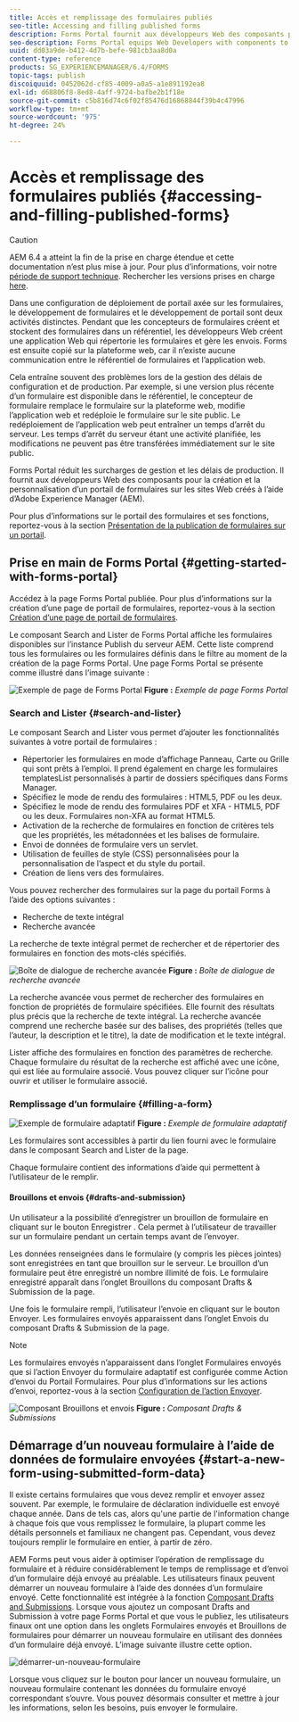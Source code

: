 ```yaml
---
title: Accès et remplissage des formulaires publiés
seo-title: Accessing and filling published forms
description: Forms Portal fournit aux développeurs Web des composants pour la création et la personnalisation d’un portail de formulaires sur les sites Web créés à l’aide d’Adobe Experience Manager (AEM).
seo-description: Forms Portal equips Web Developers with components to create and customize a forms portal on websites authored using Adobe Experience Manager (AEM).
uuid: dd03a9de-b412-4d7b-befe-981cb3aa8d0a
content-type: reference
products: SG_EXPERIENCEMANAGER/6.4/FORMS
topic-tags: publish
discoiquuid: 0452062d-cf85-4009-a0a5-a1e891192ea8
exl-id: d68806f8-8ed8-4aff-9724-bafbe2b1f18e
source-git-commit: c5b816d74c6f02f85476d16868844f39b4c47996
workflow-type: tm+mt
source-wordcount: '975'
ht-degree: 24%

---
```


# Accès et remplissage des formulaires publiés {#accessing-and-filling-published-forms}

>[!CAUTION]
>
>AEM 6.4 a atteint la fin de la prise en charge étendue et cette documentation n’est plus mise à jour. Pour plus d’informations, voir notre [période de support technique](https://helpx.adobe.com/fr/support/programs/eol-matrix.html). Rechercher les versions prises en charge [here](https://experienceleague.adobe.com/docs/?lang=fr).

Dans une configuration de déploiement de portail axée sur les formulaires, le développement de formulaires et le développement de portail sont deux activités distinctes. Pendant que les concepteurs de formulaires créent et stockent des formulaires dans un référentiel, les développeurs Web créent une application Web qui répertorie les formulaires et gère les envois. Forms est ensuite copié sur la plateforme web, car il n’existe aucune communication entre le référentiel de formulaires et l’application web.

Cela entraîne souvent des problèmes lors de la gestion des délais de configuration et de production. Par exemple, si une version plus récente d’un formulaire est disponible dans le référentiel, le concepteur de formulaire remplace le formulaire sur la plateforme web, modifie l’application web et redéploie le formulaire sur le site public. Le redéploiement de l’application web peut entraîner un temps d’arrêt du serveur. Les temps d’arrêt du serveur étant une activité planifiée, les modifications ne peuvent pas être transférées immédiatement sur le site public.

Forms Portal réduit les surcharges de gestion et les délais de production. Il fournit aux développeurs Web des composants pour la création et la personnalisation d’un portail de formulaires sur les sites Web créés à l’aide d’Adobe Experience Manager (AEM).

Pour plus d’informations sur le portail des formulaires et ses fonctions, reportez-vous à la section [Présentation de la publication de formulaires sur un portail](/help/forms/using/introduction-publishing-forms.md).

## Prise en main de Forms Portal {#getting-started-with-forms-portal}

Accédez à la page Forms Portal publiée. Pour plus d’informations sur la création d’une page de portail de formulaires, reportez-vous à la section [Création d’une page de portail de formulaires](/help/forms/using/creating-form-portal-page.md).

Le composant Search and Lister de Forms Portal affiche les formulaires disponibles sur l’instance Publish du serveur AEM. Cette liste comprend tous les formulaires ou les formulaires définis dans le filtre au moment de la création de la page Forms Portal. Une page Forms Portal se présente comme illustré dans l’image suivante :

![Exemple de page de Forms Portal ](assets/forms-portal-page.png)
**Figure :** *Exemple de page Forms Portal*

### Search and Lister {#search-and-lister}

Le composant Search and Lister vous permet d’ajouter les fonctionnalités suivantes à votre portail de formulaires :

* Répertorier les formulaires en mode d’affichage Panneau, Carte ou Grille qui sont prêts à l’emploi. Il prend également en charge les formulaires templatesList personnalisés à partir de dossiers spécifiques dans Forms Manager.
* Spécifiez le mode de rendu des formulaires : HTML5, PDF ou les deux.
* Spécifiez le mode de rendu des formulaires PDF et XFA - HTML5, PDF ou les deux. Formulaires non-XFA au format HTML5.
* Activation de la recherche de formulaires en fonction de critères tels que les propriétés, les métadonnées et les balises de formulaire.
* Envoi de données de formulaire vers un servlet.
* Utilisation de feuilles de style (CSS) personnalisées pour la personnalisation de l’aspect et du style du portail.
* Création de liens vers des formulaires.

Vous pouvez rechercher des formulaires sur la page du portail Forms à l’aide des options suivantes :

* Recherche de texte intégral
* Recherche avancée

La recherche de texte intégral permet de rechercher et de répertorier des formulaires en fonction des mots-clés spécifiés.

![Boîte de dialogue de recherche avancée](assets/search-panel.png)
**Figure :** *Boîte de dialogue de recherche avancée*

La recherche avancée vous permet de rechercher des formulaires en fonction de propriétés de formulaire spécifiées. Elle fournit des résultats plus précis que la recherche de texte intégral. La recherche avancée comprend une recherche basée sur des balises, des propriétés (telles que l’auteur, la description et le titre), la date de modification et le texte intégral.

Lister affiche des formulaires en fonction des paramètres de recherche. Chaque formulaire du résultat de la recherche est affiché avec une icône, qui est liée au formulaire associé. Vous pouvez cliquer sur l’icône pour ouvrir et utiliser le formulaire associé.

### Remplissage d’un formulaire {#filling-a-form}

![Exemple de formulaire adaptatif](assets/filling_a_form.png)
**Figure :** *Exemple de formulaire adaptatif*

Les formulaires sont accessibles à partir du lien fourni avec le formulaire dans le composant Search and Lister de la page.

Chaque formulaire contient des informations d’aide qui permettent à l’utilisateur de le remplir.

#### Brouillons et envois {#drafts-and-submission}

Un utilisateur a la possibilité d’enregistrer un brouillon de formulaire en cliquant sur le bouton Enregistrer . Cela permet à l’utilisateur de travailler sur un formulaire pendant un certain temps avant de l’envoyer.

Les données renseignées dans le formulaire (y compris les pièces jointes) sont enregistrées en tant que brouillon sur le serveur. Le brouillon d’un formulaire peut être enregistré un nombre illimité de fois. Le formulaire enregistré apparaît dans l’onglet Brouillons du composant Drafts &amp; Submission de la page.

Une fois le formulaire rempli, l’utilisateur l’envoie en cliquant sur le bouton Envoyer. Les formulaires envoyés apparaissent dans l’onglet Envois du composant Drafts &amp; Submission de la page.

>[!NOTE]
>
>Les formulaires envoyés n’apparaissent dans l’onglet Formulaires envoyés que si l’action Envoyer du formulaire adaptatif est configurée comme Action d’envoi du Portail Formulaires. Pour plus d’informations sur les actions d’envoi, reportez-vous à la section [Configuration de l’action Envoyer](/help/forms/using/configuring-submit-actions.md).

![Composant Brouillons et envois](assets/draft-submission.png)
**Figure :** *Composant Drafts &amp; Submissions*

## Démarrage d’un nouveau formulaire à l’aide de données de formulaire envoyées {#start-a-new-form-using-submitted-form-data}

Il existe certains formulaires que vous devez remplir et envoyer assez souvent. Par exemple, le formulaire de déclaration individuelle est envoyé chaque année. Dans de tels cas, alors qu&#39;une partie de l&#39;information change à chaque fois que vous remplissez le formulaire, la plupart comme les détails personnels et familiaux ne changent pas. Cependant, vous devez toujours remplir le formulaire en entier, à partir de zéro.

AEM Forms peut vous aider à optimiser l’opération de remplissage du formulaire et à réduire considérablement le temps de remplissage et d’envoi d’un formulaire déjà envoyé au préalable. Les utilisateurs finaux peuvent démarrer un nouveau formulaire à l’aide des données d’un formulaire envoyé. Cette fonctionnalité est intégrée à la fonction [Composant Drafts and Submissions](/help/forms/using/draft-submission-component.md). Lorsque vous ajoutez un composant Drafts and Submission à votre page Forms Portal et que vous le publiez, les utilisateurs finaux ont une option dans les onglets Formulaires envoyés et Brouillons de formulaires pour démarrer un nouveau formulaire en utilisant des données d’un formulaire déjà envoyé. L’image suivante illustre cette option.

![démarrer-un-nouveau-formulaire](assets/start-a-new-form.png)

Lorsque vous cliquez sur le bouton pour lancer un nouveau formulaire, un nouveau formulaire contenant les données du formulaire envoyé correspondant s’ouvre. Vous pouvez désormais consulter et mettre à jour les informations, selon les besoins, puis envoyer le formulaire.
